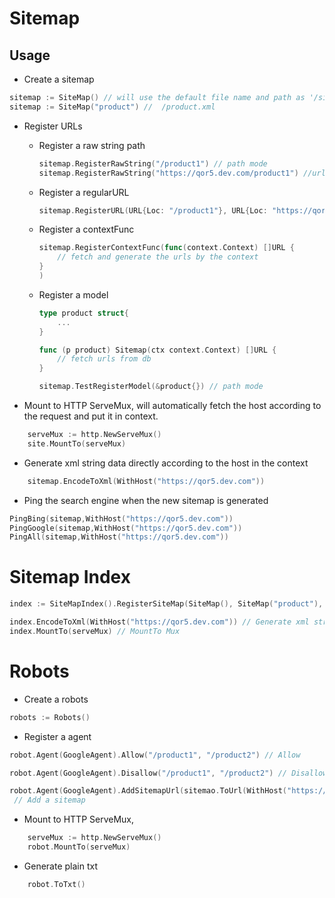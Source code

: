 # Sitemap

## Usage

- Create a sitemap

```go
sitemap := SiteMap() // will use the default file name and path as '/sitemap.xml'
sitemap := SiteMap("product") //  /product.xml
```

- Register URLs
    - Register a raw string path
        ```go
        sitemap.RegisterRawString("/product1") // path mode
        sitemap.RegisterRawString("https://qor5.dev.com/product1") //url mode
        ```

    - Register a regularURL

        ```go
        sitemap.RegisterURL(URL{Loc: "/product1"}, URL{Loc: "https://qor5.dev.com/product1"})
        ```

    - Register a contextFunc

        ```go
        sitemap.RegisterContextFunc(func(context.Context) []URL {
            // fetch and generate the urls by the context
        }
        ) 
        ```

    - Register a model

        ```go
        type product struct{
            ...
        }

        func (p product) Sitemap(ctx context.Context) []URL {
            // fetch urls from db
        }

        sitemap.TestRegisterModel(&product{}) // path mode
        ```    
-  Mount to HTTP ServeMux, will automatically fetch the host according to the request and put it in context.

```go
	serveMux := http.NewServeMux()
	site.MountTo(serveMux)
```

-  Generate xml string data directly according to the host in the context

```go
	sitemap.EncodeToXml(WithHost("https://qor5.dev.com"))
```

- Ping the search engine when the new sitemap is generated
``` go
PingBing(sitemap,WithHost("https://qor5.dev.com"))
PingGoogle(sitemap,WithHost("https://qor5.dev.com"))
PingAll(sitemap,WithHost("https://qor5.dev.com"))
```

# Sitemap Index

```go
index := SiteMapIndex().RegisterSiteMap(SiteMap(), SiteMap("product"), SiteMap("post")) // Register multiple sitemaps

index.EncodeToXml(WithHost("https://qor5.dev.com")) // Generate xml string data directly 
index.MountTo(serveMux) // MountTo Mux

```

# Robots

- Create a robots

```go
robots := Robots()
```

- Register a agent

```go
robot.Agent(GoogleAgent).Allow("/product1", "/product2") // Allow

robot.Agent(GoogleAgent).Disallow("/product1", "/product2") // Disallow

robot.Agent(GoogleAgent).AddSitemapUrl(sitemao.ToUrl(WithHost("https://qor5.dev.com")))
 // Add a sitemap

```

-  Mount to HTTP ServeMux,

```go
	serveMux := http.NewServeMux()
	robot.MountTo(serveMux)
```

-  Generate plain txt 

```go
	robot.ToTxt()
```